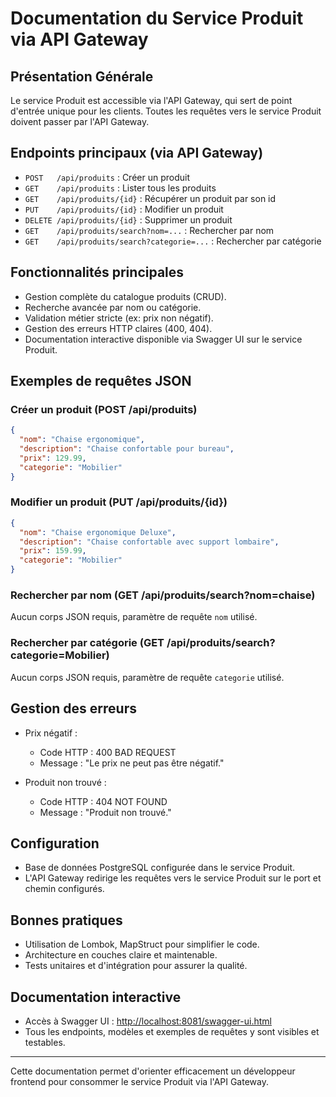 # Documentation du Service Produit via API Gateway

## Présentation Générale

Le service Produit est accessible via l'API Gateway, qui sert de point d'entrée unique pour les clients. Toutes les requêtes vers le service Produit doivent passer par l'API Gateway.

## Endpoints principaux (via API Gateway)

- `POST   /api/produits` : Créer un produit  
- `GET    /api/produits` : Lister tous les produits  
- `GET    /api/produits/{id}` : Récupérer un produit par son id  
- `PUT    /api/produits/{id}` : Modifier un produit  
- `DELETE /api/produits/{id}` : Supprimer un produit  
- `GET    /api/produits/search?nom=...` : Rechercher par nom  
- `GET    /api/produits/search?categorie=...` : Rechercher par catégorie  

## Fonctionnalités principales

- Gestion complète du catalogue produits (CRUD).  
- Recherche avancée par nom ou catégorie.  
- Validation métier stricte (ex: prix non négatif).  
- Gestion des erreurs HTTP claires (400, 404).  
- Documentation interactive disponible via Swagger UI sur le service Produit.

## Exemples de requêtes JSON

### Créer un produit (POST /api/produits)

```json
{
  "nom": "Chaise ergonomique",
  "description": "Chaise confortable pour bureau",
  "prix": 129.99,
  "categorie": "Mobilier"
}
```

### Modifier un produit (PUT /api/produits/{id})

```json
{
  "nom": "Chaise ergonomique Deluxe",
  "description": "Chaise confortable avec support lombaire",
  "prix": 159.99,
  "categorie": "Mobilier"
}
```

### Rechercher par nom (GET /api/produits/search?nom=chaise)

Aucun corps JSON requis, paramètre de requête `nom` utilisé.

### Rechercher par catégorie (GET /api/produits/search?categorie=Mobilier)

Aucun corps JSON requis, paramètre de requête `categorie` utilisé.

## Gestion des erreurs

- Prix négatif :  
  - Code HTTP : 400 BAD REQUEST  
  - Message : "Le prix ne peut pas être négatif."

- Produit non trouvé :  
  - Code HTTP : 404 NOT FOUND  
  - Message : "Produit non trouvé."

## Configuration

- Base de données PostgreSQL configurée dans le service Produit.  
- L'API Gateway redirige les requêtes vers le service Produit sur le port et chemin configurés.

## Bonnes pratiques

- Utilisation de Lombok, MapStruct pour simplifier le code.  
- Architecture en couches claire et maintenable.  
- Tests unitaires et d'intégration pour assurer la qualité.

## Documentation interactive

- Accès à Swagger UI : [http://localhost:8081/swagger-ui.html](http://localhost:8081/swagger-ui.html)  
- Tous les endpoints, modèles et exemples de requêtes y sont visibles et testables.

---

Cette documentation permet d'orienter efficacement un développeur frontend pour consommer le service Produit via l'API Gateway.
